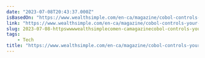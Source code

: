 ```yaml
---
date: "2023-07-08T20:43:37.000Z"
isBasedOn: "https://www.wealthsimple.com/en-ca/magazine/cobol-controls-your-money"
link: "https://www.wealthsimple.com/en-ca/magazine/cobol-controls-your-money"
slug: 2023-07-08-httpswwwwealthsimplecomen-camagazinecobol-controls-your-money
tags:
    - Tech
title: "https://www.wealthsimple.com/en-ca/magazine/cobol-controls-your-money"
---
```

